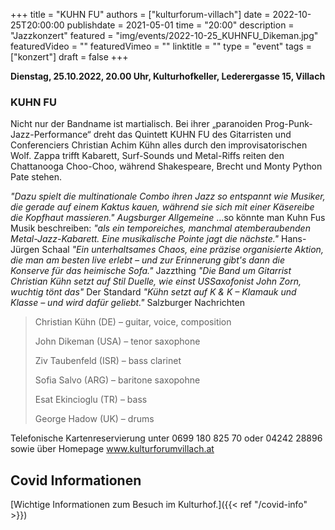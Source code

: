 +++
title = "KUHN FU"
authors = ["kulturforum-villach"]
date = 2022-10-25T20:00:00
publishdate = 2021-05-01
time = "20:00"
description = "Jazzkonzert"
featured = "img/events/2022-10-25_KUHNFU_Dikeman.jpg"
featuredVideo = ""
featuredVimeo = ""
linktitle = ""
type = "event"
tags = ["konzert"]
draft = false
+++

**Dienstag, 25.10.2022, 20.00 Uhr, Kulturhofkeller, Lederergasse 15, Villach**

### KUHN FU


Nicht nur der Bandname ist martialisch. Bei ihrer „paranoiden Prog-Punk-Jazz-Performance“ dreht das Quintett KUHN FU des Gitarristen und Conferenciers Christian Achim Kühn alles durch den improvisatorischen Wolf. Zappa trifft Kabarett, Surf-Sounds und Metal-Riffs reiten den Chattanooga Choo-Choo, während Shakespeare, Brecht und Monty Python Pate stehen.

*"Dazu spielt die multinationale Combo ihren Jazz so entspannt wie Musiker, die gerade auf einem Kaktus kauen, während sie sich mit einer Käsereibe die Kopfhaut massieren." Augsburger Allgemeine*
...so könnte man Kuhn Fus Musik beschreiben: *"als ein temporeiches, manchmal atemberaubenden Metal-Jazz-Kabarett. Eine musikalische Pointe jagt die nächste."* Hans-Jürgen Schaal
*"Ein unterhaltsames Chaos, eine präzise organisierte Aktion, die man am besten live erlebt – und zur Erinnerung gibt's dann die Konserve für das heimische Sofa."* Jazzthing
*"Die Band um Gitarrist Christian Kühn setzt auf Stil Duelle, wie einst USSaxofonist John Zorn, wuchtig tönt das"* Der Standard
*"Kühn setzt auf K & K – Klamauk und Klasse – und wird dafür geliebt."* Salzburger Nachrichten

>Christian Kühn (DE) – guitar, voice, composition
>
>John Dikeman (USA) – tenor saxophone
>
>Ziv Taubenfeld (ISR) – bass clarinet
>
>Sofia Salvo (ARG) – baritone saxopohne
>
>Esat Ekincioglu (TR) – bass
>
>George Hadow (UK) – drums


Telefonische Kartenreservierung unter 0699 180 825 70 oder 04242 28896  sowie über Homepage www.kulturforumvillach.at                             




## Covid Informationen

[Wichtige Informationen zum Besuch im Kulturhof.]({{< ref "/covid-info" >}})
